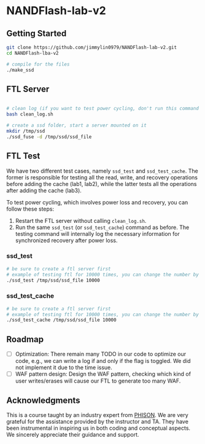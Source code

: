 # NANDFlash-lab-v2

## Getting Started

```bash
git clone https://github.com/jimmylin0979/NANDFlash-lab-v2.git
cd NANDFlash-lba-v2

# compile for the files
./make_ssd
```

## FTL Server

```bash

# clean log (if you want to test power cycling, don't run this command as it will delete the log)
bash clean_log.sh

# create a ssd folder, start a server mounted on it
mkdir /tmp/ssd
./ssd_fuse -d /tmp/ssd/ssd_file
```

## FTL Test

We have two different test cases, namely `ssd_test` and `ssd_test_cache`. The former is responsible for testing all the read, write, and recovery operations before adding the cache (lab1, lab2), while the latter tests all the operations after adding the cache (lab3).

To test power cycling, which involves power loss and recovery, you can follow these steps:

1. Restart the FTL server without calling `clean_log.sh`.
2. Run the same `ssd_test` (or `ssd_test_cache`) command as before. The testing command will internally log the necessary information for synchronized recovery after power loss.

### ssd_test

```bash
# be sure to create a ftl server first
# example of testing ftl for 10000 times, you can change the number by yourself
./ssd_test /tmp/ssd/ssd_file 10000
```

### ssd_test_cache

```bash
# be sure to create a ftl server first
# example of testing ftl for 10000 times, you can change the number by yourself
./ssd_test_cache /tmp/ssd/ssd_file 10000
```

## Roadmap

-   [ ] Optimization: There remain many TODO in our code to optimize our code, e.g., we can write a log if and only if the flag is toggled. We did not implement it due to the time issue.
-   [ ] WAF pattern design: Design the WAF pattern, checking which kind of user writes/erases will cause our FTL to generate too many WAF.

## Acknowledgments

This is a course taught by an industry expert from [PHISON](https://www.phison.com/en/). We are very grateful for the assistance provided by the instructor and TA. They have been instrumental in inspiring us in both coding and conceptual aspects. We sincerely appreciate their guidance and support.
